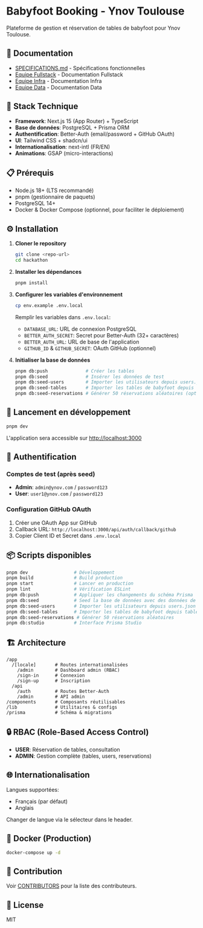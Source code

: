 # Babyfoot Booking - Ynov Toulouse

Plateforme de gestion et réservation de tables de babyfoot pour Ynov Toulouse.

## 📝 Documentation

- [SPECIFICATIONS.md](./SPECIFICATIONS.md) - Spécifications fonctionnelles
- [Equipe Fullstack](./rendus/FULLSTACK.md) - Documentation Fullstack
- [Equipe Infra](./rendus/INFRA.md) - Documentation Infra
- [Equipe Data](./rendus/IADATA.md) - Documentation Data

## 🚀 Stack Technique

- **Framework**: Next.js 15 (App Router) + TypeScript
- **Base de données**: PostgreSQL + Prisma ORM
- **Authentification**: Better-Auth (email/password + GitHub OAuth)
- **UI**: Tailwind CSS + shadcn/ui
- **Internationalisation**: next-intl (FR/EN)
- **Animations**: GSAP (micro-interactions)

## 📋 Prérequis

- Node.js 18+ (LTS recommandé)
- pnpm (gestionnaire de paquets)
- PostgreSQL 14+
- Docker & Docker Compose (optionnel, pour faciliter le déploiement)

## ⚙️ Installation

1. **Cloner le repository**

   ```bash
   git clone <repo-url>
   cd hackathon
   ```

2. **Installer les dépendances**

   ```bash
   pnpm install
   ```

3. **Configurer les variables d'environnement**

   ```bash
   cp env.example .env.local
   ```

   Remplir les variables dans `.env.local`:

   - `DATABASE_URL`: URL de connexion PostgreSQL
   - `BETTER_AUTH_SECRET`: Secret pour Better-Auth (32+ caractères)
   - `BETTER_AUTH_URL`: URL de base de l'application
   - `GITHUB_ID` & `GITHUB_SECRET`: OAuth GitHub (optionnel)

4. **Initialiser la base de données**
   ```bash
   pnpm db:push              # Créer les tables
   pnpm db:seed              # Insérer les données de test
   pnpm db:seed-users        # Importer les utilisateurs depuis users.json (optionnel)
   pnpm db:seed-tables       # Importer les tables de babyfoot depuis tables.json (optionnel)
   pnpm db:seed-reservations # Générer 50 réservations aléatoires (optionnel)
   ```

## 🏃 Lancement en développement

```bash
pnpm dev
```

L'application sera accessible sur [http://localhost:3000](http://localhost:3000)

## 🔐 Authentification

### Comptes de test (après seed)

- **Admin**: `admin@ynov.com` / `password123`
- **User**: `user1@ynov.com` / `password123`

### Configuration GitHub OAuth

1. Créer une OAuth App sur GitHub
2. Callback URL: `http://localhost:3000/api/auth/callback/github`
3. Copier Client ID et Secret dans `.env.local`

## 📦 Scripts disponibles

```bash
pnpm dev                 # Développement
pnpm build               # Build production
pnpm start               # Lancer en production
pnpm lint                # Vérification ESLint
pnpm db:push             # Appliquer les changements du schéma Prisma
pnpm db:seed             # Seed la base de données avec des données de test
pnpm db:seed-users       # Importer les utilisateurs depuis users.json
pnpm db:seed-tables      # Importer les tables de babyfoot depuis tables.json
pnpm db:seed-reservations # Générer 50 réservations aléatoires
pnpm db:studio           # Interface Prisma Studio
```

## 🏗️ Architecture

```
/app
  /[locale]       # Routes internationalisées
    /admin        # Dashboard admin (RBAC)
    /sign-in      # Connexion
    /sign-up      # Inscription
  /api
    /auth         # Routes Better-Auth
    /admin        # API admin
/components       # Composants réutilisables
/lib              # Utilitaires & configs
/prisma           # Schéma & migrations
```

## 🔒 RBAC (Role-Based Access Control)

- **USER**: Réservation de tables, consultation
- **ADMIN**: Gestion complète (tables, users, reservations)

## 🌐 Internationalisation

Langues supportées:

- Français (par défaut)
- Anglais

Changer de langue via le sélecteur dans le header.

## 🐳 Docker (Production)

```bash
docker-compose up -d
```

## 🤝 Contribution

Voir [CONTRIBUTORS](./CONTRIBUTORS) pour la liste des contributeurs.

## 📄 License

MIT
